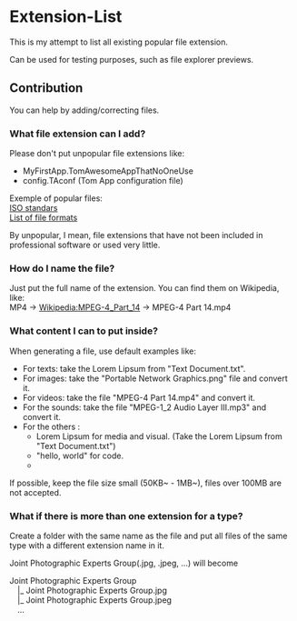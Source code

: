 # Extension-List
This is my attempt to list all existing popular file extension.  
  
Can be used for testing purposes, such as file explorer previews.  
  
## Contribution
You can help by adding/correcting files.
  
  
### What file extension can I add?
Please don't put unpopular file extensions like: 
  - MyFirstApp.TomAwesomeAppThatNoOneUse  
  - config.TAconf (Tom App configuration file)  
  
Exemple of popular files:  
[ISO standars](https://en.unionpedia.org/List_of_International_Organization_for_Standardization_standards)  
[List of file formats](https://en.wikipedia.org/wiki/List_of_file_formats)
  
By unpopular, I mean, file extensions that have not been included in professional software or used very little.  
  
  
### How do I name the file?
Just put the full name of the extension.
You can find them on Wikipedia, like:  
MP4 -> [Wikipedia:MPEG-4_Part_14](https://en.wikipedia.org/wiki/MPEG-4_Part_14) -> MPEG-4 Part 14.mp4  
  
  
### What content I can to put inside?
When generating a file, use default examples like:  
  - For texts: take the Lorem Lipsum from "Text Document.txt".  
  - For images: take the "Portable Network Graphics.png" file and convert it.  
  - For videos: take the file "MPEG-4 Part 14.mp4" and convert it.  
  - For the sounds: take the file "MPEG-1_2 Audio Layer III.mp3" and convert it.  
  - For the others :  
    - Lorem Lipsum for media and visual. (Take the Lorem Lipsum from "Text Document.txt")  
    - "hello, world" for code.  
    - 
If possible, keep the file size small (50KB~ - 1MB~), files over 100MB are not accepted.  
  
  
### What if there is more than one extension for a type?
Create a folder with the same name as the file and put all files of the same type with a different extension name in it.  

Joint Photographic Experts Group(.jpg, .jpeg, ...) will become  

Joint Photographic Experts Group  
&emsp;|_ Joint Photographic Experts Group.jpg  
&emsp;|_ Joint Photographic Experts Group.jpeg  
&emsp;...  
